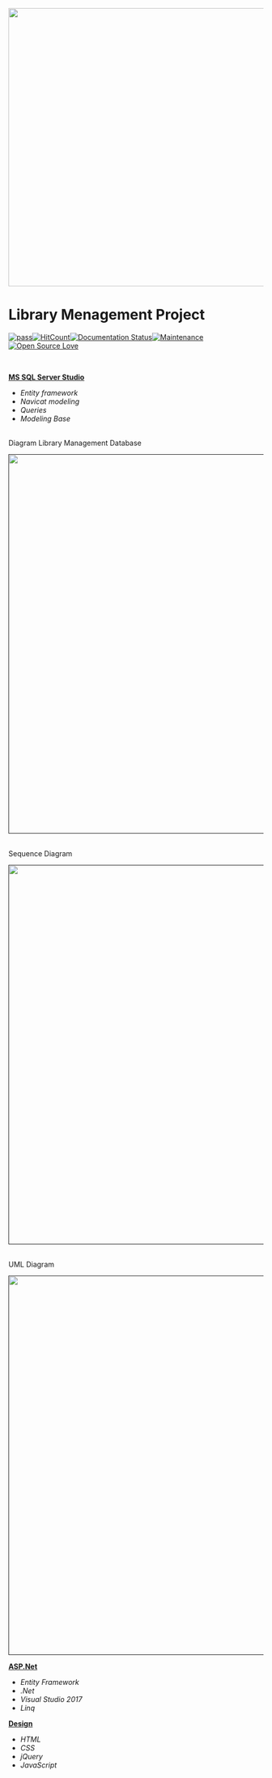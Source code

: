 <p align="center">
<img width=550px src="https://github.com/ZoranKJava/gifs/blob/master/eng-logo-pos.png"></p>

# Library Menagement Project
[![pass](https://travis-ci.org/patrykkrawczyk/TDDAndDesignPatternsExample.svg?branch=master)](https://github.com/ZoranKJava/Project_1_StudentAdministration/blob/master/README.md#demo)[![HitCount](http://hits.dwyl.io/{username}/{project}.svg)](http://hits.dwyl.io/{username}/{project})[![Documentation Status](https://readthedocs.org/projects/ansicolortags/badge/?version=latest)](https://github.com/ZoranKJava/Project_1_StudentAdministration/tree/master/StudentAdministration)[![Maintenance](https://img.shields.io/badge/Maintained%3F-yes-green.svg)](https://github.com/ZoranKJava/Project_1_StudentAdministration/graphs/commit-activity)[![Open Source Love](https://badges.frapsoft.com/os/v3/open-source.png?v=103)](https://www.eclipse.org/photon/)

<br>




<b><a href="https://github.com/ZoranKJava/LibraryManagementProject/tree/master/MS%20SQL%20DATABASE">MS SQL Server Studio</a></b>
 * <i>Entity framework</i>
 * <i>Navicat modeling</i>
 * <i>Queries</i>
 * <i>Modeling Base</i>
  
 <br>
 Diagram Library Management Database
 <br>
<p align="center">
<a href=""><img width=750px href="https://github.com/KranticNenad/finalProject/tree/master/BackEnd/Oracle%20Database" src="https://github.com/ZoranKJava/LibraryManagementProject/blob/master/MS%20SQL%20DATABASE/DiagramLibrary.png"></a></p>

<br>
Sequence Diagram
<br>
<p align="center">
<a href=""><img width=750px href="https://github.com/KranticNenad/finalProject/tree/master/BackEnd/Oracle%20Database" src="https://github.com/ZoranKJava/LibraryManagementProject/blob/master/MS%20SQL%20DATABASE/Sequence%20Diagram.png"></a></p>

<br>
UML Diagram
<br>
<p align="center">
<a href=""><img width=750px href="https://github.com/KranticNenad/finalProject/tree/master/BackEnd/Oracle%20Database" src="https://github.com/ZoranKJava/LibraryManagementProject/blob/master/MS%20SQL%20DATABASE/UML%20Diagram.png"></a></p>
 
<b><a href="https://github.com/ZoranKJava/LibraryManagementProject/tree/master/LibraryManagement">ASP.Net</a></b>
 * <i>Entity Framework</i>
 * <i>.Net</i>
 * <i>Visual Studio 2017</i>
 * <i>Linq</i>
 
 <b><a href="https://github.com/KranticNenad/finalProject/tree/master/FrontEnd/Design">Design</a></b>
 * <i>HTML</i>
 * <i>CSS</i>
 * <i>jQuery</i>
 * <i>JavaScript</i>

 

